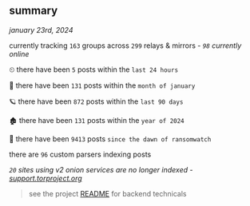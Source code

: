 
## summary
_january 23rd, 2024_

currently tracking `163` groups across `299` relays & mirrors - _`98` currently online_

⏲ there have been `5` posts within the `last 24 hours`

🦈 there have been `131` posts within the `month of january`

🪐 there have been `872` posts within the `last 90 days`

🏚 there have been `131` posts within the `year of 2024`

🦕 there have been `9413` posts `since the dawn of ransomwatch`

there are `96` custom parsers indexing posts

_`20` sites using v2 onion services are no longer indexed - [support.torproject.org](https://support.torproject.org/onionservices/v2-deprecation/)_

> see the project [README](https://github.com/joshhighet/ransomwatch#ransomwatch--) for backend technicals
